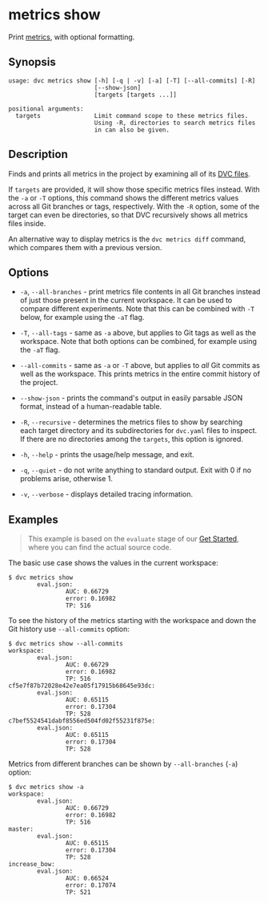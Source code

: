 # metrics show

Print [metrics](/doc/command-reference/metrics), with optional formatting.

## Synopsis

```usage
usage: dvc metrics show [-h] [-q | -v] [-a] [-T] [--all-commits] [-R]
                        [--show-json]
                        [targets [targets ...]]

positional arguments:
  targets               Limit command scope to these metrics files.
                        Using -R, directories to search metrics files
                        in can also be given.
```

## Description

Finds and prints all metrics in the <abbr>project</abbr> by examining all of its
[DVC files](/doc/user-guide/dvc-files).

If `targets` are provided, it will show those specific metrics files instead.
With the `-a` or `-T` options, this command shows the different metrics values
across all Git branches or tags, respectively. With the `-R` option, some of the
target can even be directories, so that DVC recursively shows all metrics files
inside.

An alternative way to display metrics is the `dvc metrics diff` command, which
compares them with a previous version.

## Options

- `-a`, `--all-branches` - print metrics file contents in all Git branches
  instead of just those present in the current workspace. It can be used to
  compare different experiments. Note that this can be combined with `-T` below,
  for example using the `-aT` flag.

- `-T`, `--all-tags` - same as `-a` above, but applies to Git tags as well as
  the workspace. Note that both options can be combined, for example using the
  `-aT` flag.

- `--all-commits` - same as `-a` or `-T` above, but applies to _all_ Git commits
  as well as the workspace. This prints metrics in the entire commit history of
  the project.

- `--show-json` - prints the command's output in easily parsable JSON format,
  instead of a human-readable table.

- `-R`, `--recursive` - determines the metrics files to show by searching each
  target directory and its subdirectories for `dvc.yaml` files to inspect. If
  there are no directories among the `targets`, this option is ignored.

- `-h`, `--help` - prints the usage/help message, and exit.

- `-q`, `--quiet` - do not write anything to standard output. Exit with 0 if no
  problems arise, otherwise 1.

- `-v`, `--verbose` - displays detailed tracing information.

## Examples

> This example is based on the `evaluate` stage of our
> [Get Started](/doc/start/experiments#collecting-metrics), where you can find
> the actual source code.

The basic use case shows the values in the current workspace:

```dvc
$ dvc metrics show
        eval.json:
                AUC: 0.66729
                error: 0.16982
                TP: 516
```

To see the history of the metrics starting with the workspace and down the Git
history use `--all-commits` option:

```dvc
$ dvc metrics show --all-commits
workspace:
        eval.json:
                AUC: 0.66729
                error: 0.16982
                TP: 516
cf5e7f87b72028e42e7ea05f17915b68645e93dc:
        eval.json:
                AUC: 0.65115
                error: 0.17304
                TP: 528
c7bef5524541dabf8556ed504fd02f55231f875e:
        eval.json:
                AUC: 0.65115
                error: 0.17304
                TP: 528
```

Metrics from different branches can be shown by `--all-branches` (`-a`) option:

```dvc
$ dvc metrics show -a
workspace:
        eval.json:
                AUC: 0.66729
                error: 0.16982
                TP: 516
master:
        eval.json:
                AUC: 0.65115
                error: 0.17304
                TP: 528
increase_bow:
        eval.json:
                AUC: 0.66524
                error: 0.17074
                TP: 521
```
